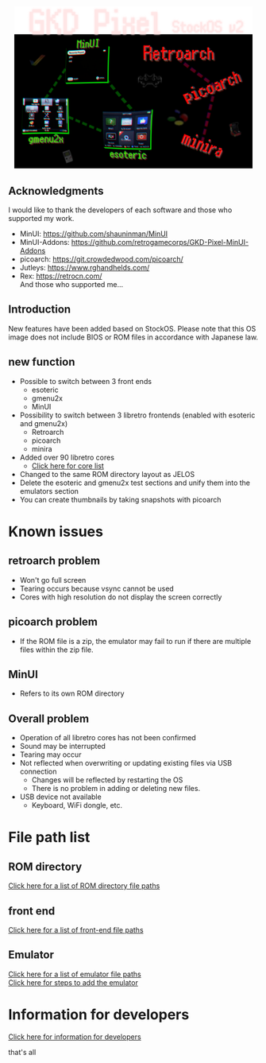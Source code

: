 
<p align="center">
  <img src="./asset/top.png" width="480">  
</p>

## Acknowledgments
I would like to thank the developers of each software and those who supported my work.
- MinUI: https://github.com/shauninman/MinUI
- MinUI-Addons: https://github.com/retrogamecorps/GKD-Pixel-MinUI-Addons
- picoarch: https://git.crowdedwood.com/picoarch/
- Jutleys: https://www.rghandhelds.com/
- Rex: https://retrocn.com/  
And those who supported me...

## Introduction
New features have been added based on StockOS.
Please note that this OS image does not include BIOS or ROM files in accordance with Japanese law.

## new function
- Possible to switch between 3 front ends
   - esoteric
   - gmenu2x
   - MinUI
- Possibility to switch between 3 libretro frontends (enabled with esoteric and gmenu2x)
   - Retroarch
   - picoarch
   - minira
- Added over 90 libretro cores
   - [Click here for core list](./asset/sc01.png)
- Changed to the same ROM directory layout as JELOS
- Delete the esoteric and gmenu2x test sections and unify them into the emulators section
- You can create thumbnails by taking snapshots with picoarch

# Known issues
## retroarch problem
- Won't go full screen
- Tearing occurs because vsync cannot be used
- Cores with high resolution do not display the screen correctly

## picoarch problem
- If the ROM file is a zip, the emulator may fail to run if there are multiple files within the zip file.

## MinUI
- Refers to its own ROM directory

## Overall problem
- Operation of all libretro cores has not been confirmed
- Sound may be interrupted
- Tearing may occur
- Not reflected when overwriting or updating existing files via USB connection
   - Changes will be reflected by restarting the OS
   - There is no problem in adding or deleting new files.
- USB device not available
   - Keyboard, WiFi dongle, etc.

# File path list
## ROM directory
[Click here for a list of ROM directory file paths](./ROMDIRS.md)

## front end
[Click here for a list of front-end file paths](./FRONTENDDIRS.md)


## Emulator
[Click here for a list of emulator file paths](./EMUDIRS.md)  
[Click here for steps to add the emulator](./ADDEMU.md)

# Information for developers
[Click here for information for developers](./DEVINFO.md)


that's all